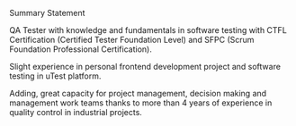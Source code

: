 Summary Statement 

QA Tester with knowledge and fundamentals in software testing with CTFL Certification (Certified Tester Foundation Level) and SFPC (Scrum Foundation Professional Certification). 

Slight experience in personal frontend development project and software testing in uTest platform.  

Adding, great capacity for project management, decision making and management work teams thanks to more than 4 years of experience in quality control in industrial projects. 


<!--
**romerotitosamuel/romerotitosamuel** is a ✨ _special_ ✨ repository because its `README.md` (this file) appears on your GitHub profile.

Here are some ideas to get you started:

- 🔭 I’m currently working on ...
- 🌱 I’m currently learning ...
- 👯 I’m looking to collaborate on ...
- 🤔 I’m looking for help with ...
- 💬 Ask me about ...
- 📫 How to reach me: ...
- 😄 Pronouns: ...
- ⚡ Fun fact: ...
-->
